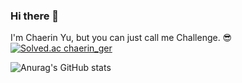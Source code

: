 ### Hi there 👋
I'm Chaerin Yu, but you can just call me Challenge. 😎 [![Solved.ac chaerin_ger](http://mazassumnida.wtf/api/mini/generate_badge?boj=chaerin_ger)](https://solved.ac/chaerin_ger)


![Anurag's GitHub stats](https://github-readme-stats.vercel.app/api?username=ChaerinYu&&show_icons=true&theme=merko)

<!--
**ChaerinYu/ChaerinYu** is a ✨ _special_ ✨ repository because its `README.md` (this file) appears on your GitHub profile.

Here are some ideas to get you started:

- 🔭 I’m currently working on ...
- 🌱 I’m currently learning ...
- 👯 I’m looking to collaborate on ...
- 🤔 I’m looking for help with ...
- 💬 Ask me about ...
- 📫 How to reach me: ...
- 😄 Pronouns: ...
- ⚡ Fun fact: ...
-->
